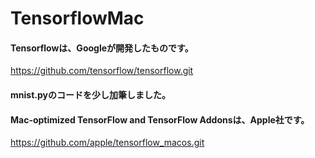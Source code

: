 # TensorflowMac

#### Tensorflowは、Googleが開発したものです。
https://github.com/tensorflow/tensorflow.git

#### mnist.pyのコードを少し加筆しました。


#### Mac-optimized TensorFlow and TensorFlow Addonsは、Apple社です。

https://github.com/apple/tensorflow_macos.git
